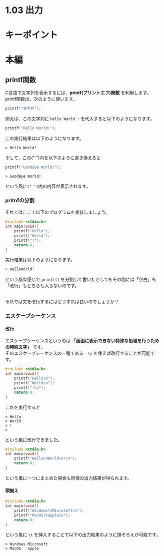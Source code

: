 1.03 出力
===

# キーポイント
# 本編
## printf関数
C言語で文字列を表示するには、**printf(プリントエフ)関数** を利用します。<br>
printf関数は、次のように使います。
```c
printf("文字列");
```
例えば、この文字列に `Hello World !` を代入すると以下のようになります。
```c
printf("Hello World!");
```
この実行結果は以下のようになります。
```
> Hello World!
```

そして、この(" ")内を以下のように書き換えると

```c
printf("GoodBye World!");
```

```
> GoodBye World!
```

という風に`(" ")`内の内容が表示されます。

### pritnfの分割
それではここで以下のプログラムを実装しましょう。
```c
#include <stdio.h>
int main(void){
    printf("Hello");
    printf("World");
    printf("!");
    return 0;
}
```
実行結果は以下のようになります。
```c
> HelloWorld!
```
という風な感じで `printf()` を分割して書いたとしてもその間には「空白」も「改行」もどちらも入らないのです。<br><br>

それでは文を改行するにはどうすれば良いのでしょうか？

### エスケープシーケンス
#### 改行
エスケープシーケンスというのは **「画面に表示できない特殊な処理を行うための特殊文字」** です。<br>
そのエスケープシーケンスの一種である　`\n` を使えば改行することが可能です。

```c
#include <stdio.h>
int main(void){
    printf("Hello\n");
    printf("World\n");
    printf("!\n");
    return 0;
}
```

これを実行すると

```
> Hello
> World
> !
>
```

という風に改行できました。
```c
#include <stdio.h>
int main(void){
    printf("Hello\nWorld\n!\n");
    return 0;
}
```
という風に一つにまとめた場合も同様の出力結果が得られます。

#### 頭揃え
```c
#include <stdio.h>
int main(void){
    printf("Windows\tMicrosoft\n");
    printf("MacOS\tapple\n");
    return 0;
}
```
という風に `\t` を挿入することで以下の出力結果のように頭ぞろえが可能です。
```
> Windows Microsoft
> MacOS   apple
```
